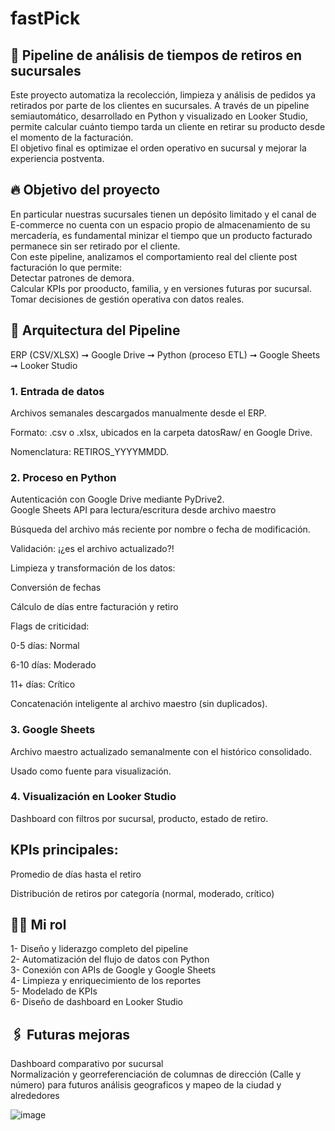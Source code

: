 # fastPick

## 🔩 Pipeline de análisis de tiempos de retiros en sucursales  

Este proyecto automatiza la recolección, limpieza y análisis de pedidos ya retirados por parte de los clientes en sucursales. A través de un pipeline semiautomático, desarrollado en Python y visualizado en Looker Studio, permite calcular cuánto tiempo tarda un cliente en retirar su producto desde el momento de la facturación.  
El objetivo final es optimizae el orden operativo en sucursal y mejorar la experiencia postventa.  
## 🔥 Objetivo del proyecto  
En particular nuestras sucursales tienen un depósito limitado y el canal de E-commerce no cuenta con un espacio propio de almacenamiento de su mercadería, es fundamental minizar el tiempo que un producto facturado permanece sin ser retirado por el cliente.  
Con este pipeline, analizamos el comportamiento real del cliente post facturación lo que permite:  
Detectar patrones de demora.    
Calcular KPIs por prooducto, familia, y en versiones futuras por sucursal.   
Tomar decisiones de gestión operativa con datos reales.  

## 🐍 Arquitectura del Pipeline  
ERP (CSV/XLSX) ➞ Google Drive ➞ Python (proceso ETL) ➞ Google Sheets ➞ Looker Studio  
### 1. Entrada de datos

Archivos semanales descargados manualmente desde el ERP.

Formato: .csv o .xlsx, ubicados en la carpeta datosRaw/ en Google Drive.

Nomenclatura: RETIROS_YYYYMMDD.

### 2. Proceso en Python

Autenticación con Google Drive mediante PyDrive2.  
Google Sheets API para lectura/escritura desde archivo maestro  

Búsqueda del archivo más reciente por nombre o fecha de modificación.

Validación: ¡¿es el archivo actualizado?!

Limpieza y transformación de los datos:

Conversión de fechas

Cálculo de días entre facturación y retiro

Flags de criticidad:

0-5 días: Normal

6-10 días: Moderado

11+ días: Crítico

Concatenación inteligente al archivo maestro (sin duplicados).

### 3. Google Sheets

Archivo maestro actualizado semanalmente con el histórico consolidado.

Usado como fuente para visualización.

### 4. Visualización en Looker Studio

Dashboard con filtros por sucursal, producto, estado de retiro.

## KPIs principales:

Promedio de días hasta el retiro

Distribución de retiros por categoría (normal, moderado, crítico)

## 🖐🏼 Mi rol  
1- Diseño y liderazgo completo del pipeline  
2- Automatización del flujo de datos con Python  
3- Conexión con APIs de Google y Google Sheets  
4- Limpieza y enriquecimiento de los reportes  
5- Modelado de KPIs  
6- Diseño de dashboard en Looker Studio  

## 🖇️ Futuras mejoras  

Dashboard comparativo por sucursal  
Normalización y georreferenciación de columnas de dirección (Calle y número) para futuros análisis geograficos y mapeo de la ciudad y alrededores  

![image](https://github.com/user-attachments/assets/abdbc562-0da4-4fa6-a2ea-fd776ef4cc58)

